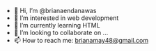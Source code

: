 - 👋 Hi, I’m @brianaendanawas
- 👀 I’m interested in web development
- 🌱 I’m currently learning HTML
- 💞️ I’m looking to collaborate on ...
- 📫 How to reach me: brianamay48@gmail.com

<!---
brianaendanawas/brianaendanawas is a ✨ special ✨ repository because its `README.md` (this file) appears on your GitHub profile.
You can click the Preview link to take a look at your changes.
--->
